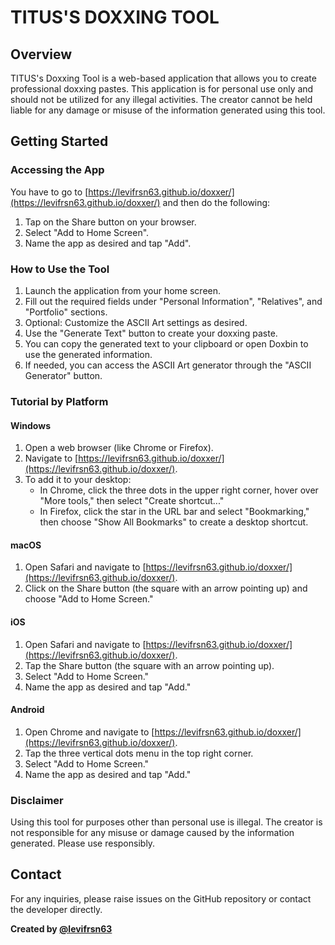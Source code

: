 # TITUS'S DOXXING TOOL

## Overview
TITUS's Doxxing Tool is a web-based application that allows you to create professional doxxing pastes. This application is for personal use only and should not be utilized for any illegal activities. The creator cannot be held liable for any damage or misuse of the information generated using this tool.

## Getting Started

### Accessing the App
You have to go to [https://levifrsn63.github.io/doxxer/](https://levifrsn63.github.io/doxxer/) and then do the following:
1. Tap on the Share button on your browser.
2. Select "Add to Home Screen".
3. Name the app as desired and tap "Add".

### How to Use the Tool

1. Launch the application from your home screen.
2. Fill out the required fields under "Personal Information", "Relatives", and "Portfolio" sections.
3. Optional: Customize the ASCII Art settings as desired.
4. Use the "Generate Text" button to create your doxxing paste.
5. You can copy the generated text to your clipboard or open Doxbin to use the generated information.
6. If needed, you can access the ASCII Art generator through the "ASCII Generator" button.

### Tutorial by Platform

#### Windows
1. Open a web browser (like Chrome or Firefox).
2. Navigate to [https://levifrsn63.github.io/doxxer/](https://levifrsn63.github.io/doxxer/).
3. To add it to your desktop:
   - In Chrome, click the three dots in the upper right corner, hover over "More tools," then select "Create shortcut..."
   - In Firefox, click the star in the URL bar and select "Bookmarking," then choose "Show All Bookmarks" to create a desktop shortcut.

#### macOS
1. Open Safari and navigate to [https://levifrsn63.github.io/doxxer/](https://levifrsn63.github.io/doxxer/).
2. Click on the Share button (the square with an arrow pointing up) and choose "Add to Home Screen."

#### iOS
1. Open Safari and navigate to [https://levifrsn63.github.io/doxxer/](https://levifrsn63.github.io/doxxer/).
2. Tap the Share button (the square with an arrow pointing up).
3. Select "Add to Home Screen."
4. Name the app as desired and tap "Add."

#### Android
1. Open Chrome and navigate to [https://levifrsn63.github.io/doxxer/](https://levifrsn63.github.io/doxxer/).
2. Tap the three vertical dots menu in the top right corner.
3. Select "Add to Home Screen."
4. Name the app as desired and tap "Add."

### Disclaimer
Using this tool for purposes other than personal use is illegal. The creator is not responsible for any misuse or damage caused by the information generated. Please use responsibly.

## Contact
For any inquiries, please raise issues on the GitHub repository or contact the developer directly.

**Created by [@levifrsn63](https://github.com/levifrsn63)**
